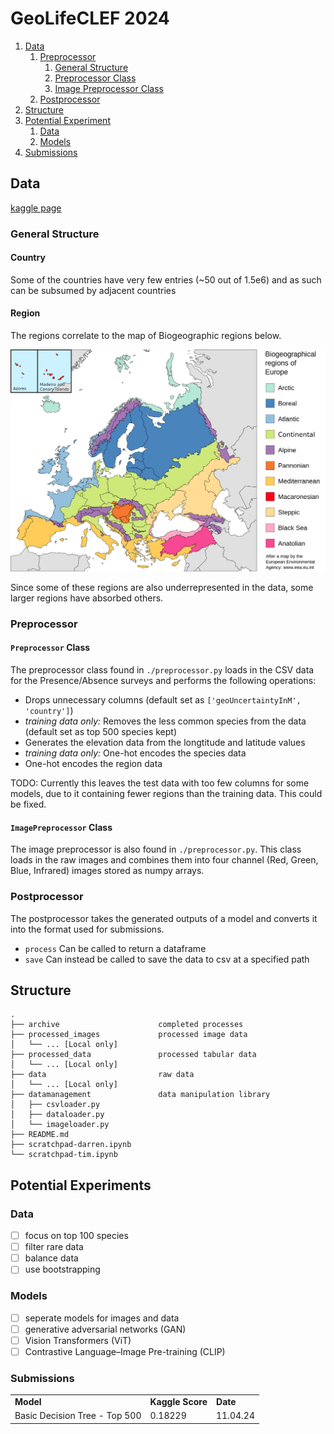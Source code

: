 # GeoLifeCLEF 2024

1. [Data](#data)
   1. [Preprocessor](#preprocessor)
      1. [General Structure](#general-structure)  
      1. [Preprocessor Class](#preprocessor-class)
      1. [Image Preprocessor Class](#imagepreprocessor-class)
   1. [Postprocessor](#postprocessor)
   <!-- 1. [Images as numpy](#images-as-numpy-arrays) -->
1. [Structure](#structure)
1. [Potential Experiment](#potential-experiments)
   1. [Data](#data)
   1. [Models](#models)
1. [Submissions](#submissions)

## Data

[kaggle page](https://www.kaggle.com/competitions/geolifeclef-2024)

### General Structure

#### Country

Some of the countries have very few entries (~50 out of 1.5e6) and as such can be subsumed by adjacent countries

#### Region

The regions correlate to the map of Biogeographic regions below.

![Biogeographic Regions of Europe](regions.png "Biogeographic Regions of Europe. Source: https://en.wikipedia.org/wiki/Steppic_Biogeographic_Region#/media/File:Europe_biogeography_countries_en.svg")

Since some of these regions are also underrepresented in the data, some larger regions have absorbed others.

### Preprocessor  

#### ```Preprocessor``` Class
The preprocessor class found in ```./preprocessor.py``` loads in the CSV data for the Presence/Absence surveys and performs the following operations:

- Drops unnecessary columns (default set as ```['geoUncertaintyInM', 'country']```)  
- _training data only:_ Removes the less common species from the data (default set as top 500 species kept)  
- Generates the elevation data from the longtitude and latitude values  
- _training data only:_ One-hot encodes the species data 
- One-hot encodes the region data

TODO: Currently this leaves the test data with too few columns for some models, due to it containing fewer regions than the training data. This could be fixed.

#### ```ImagePreprocessor``` Class

The image preprocessor is also found in ```./preprocessor.py```. This class loads in the raw images and combines them into four channel (Red, Green, Blue, Infrared) images stored as numpy arrays.

### Postprocessor

The postprocessor takes the generated outputs of a model and converts it into the format used for submissions. 

- ```process``` Can be called to return a dataframe
- ```save``` Can instead be called to save the data to csv at a specified path
<!-- ### Data Loader -->
<!-- 
The data loader is comprised of three classes `CSVLoader`, `ImageLoader` and `DataLoader`, each stored in their respective files as seen in the [file structure](#structure).

The first two load the training and test CSV files and their associated images. `DataLoader` inherits from both classes to feed the data directly to a model. -->

<!-- ### Images as numpy arrays

Running `python imageprocessor.py -d` from the root will convert train and test images into four `.npz` files located in a new directory (`processed_images/`) unless otherwise specified. -->

## Structure

```
.
├── archive                      completed processes
├── processed_images             processed image data
│   └── ... [Local only]
├── processed_data               processed tabular data
│   └── ... [Local only]
├── data                         raw data
│   └── ... [Local only]
├── datamanagement               data manipulation library
│   ├── csvloader.py
│   ├── dataloader.py
│   └── imageloader.py
├── README.md
├── scratchpad-darren.ipynb
└── scratchpad-tim.ipynb
```

## Potential Experiments

### Data

- [ ] focus on top 100 species
- [ ] filter rare data
- [ ] balance data
- [ ] use bootstrapping

### Models

- [ ] seperate models for images and data
- [ ] generative adversarial networks (GAN)
- [ ] Vision Transformers (ViT)
- [ ] Contrastive Language–Image Pre-training (CLIP)

### Submissions

|   |   |   |
|---|---|---|
|__Model__|__Kaggle Score__|__Date__|
|Basic Decision Tree - Top 500| 0.18229 | 11.04.24|


